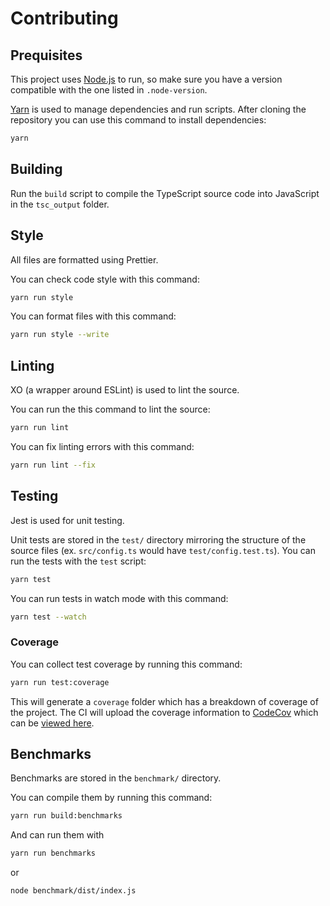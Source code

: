 # Contributing

## Prequisites

This project uses [Node.js](https://nodejs.org) to run, so make sure you have a version compatible with the one listed in `.node-version`.

[Yarn](https://yarnpkg.com) is used to manage dependencies and run scripts.
After cloning the repository you can use this command to install dependencies:

```sh
yarn
```

## Building

Run the `build` script to compile the TypeScript source code into JavaScript in the `tsc_output` folder.

## Style

All files are formatted using Prettier.

You can check code style with this command:

```sh
yarn run style
```

You can format files with this command:

```sh
yarn run style --write
```

## Linting

XO (a wrapper around ESLint) is used to lint the source.

You can run the this command to lint the source:

```sh
yarn run lint
```

You can fix linting errors with this command:

```sh
yarn run lint --fix
```

## Testing

Jest is used for unit testing.

Unit tests are stored in the `test/` directory mirroring the structure of the source files (ex. `src/config.ts` would have `test/config.test.ts`).
You can run the tests with the `test` script:

```sh
yarn test
```

You can run tests in watch mode with this command:

```sh
yarn test --watch
```

### Coverage

You can collect test coverage by running this command:

```sh
yarn run test:coverage
```

This will generate a `coverage` folder which has a breakdown of coverage of the project.
The CI will upload the coverage information to [CodeCov](https://codecov.io) which can be [viewed here](https://codecov.io/gh/jonahsnider/murmurhash-wasm).

## Benchmarks

Benchmarks are stored in the `benchmark/` directory.

You can compile them by running this command:

```sh
yarn run build:benchmarks
```

And can run them with

```sh
yarn run benchmarks
```

or

```sh
node benchmark/dist/index.js
```
